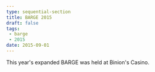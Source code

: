 ```yaml
---
type: sequential-section
title: BARGE 2015
draft: false
tags:
 - barge
 - 2015
date: 2015-09-01
---
```


This year's expanded BARGE was held at Binion's Casino.
